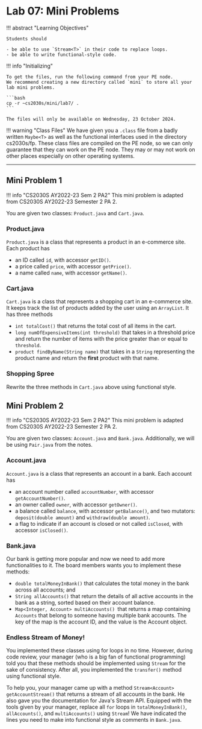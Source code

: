 # Lab 07: Mini Problems

!!! abstract "Learning Objectives"

    Students should
    
    - be able to use `Stream<T>` in their code to replace loops.
    - be able to write functional-style code.


!!! info "Initializing"

    To get the files, run the following command from your PE node.
    We recommend creating a new directory called `mini` to store all your lab mini problems.

    ```bash
    cp -r ~cs2030s/mini/lab7/ .
    ```

    The files will only be available on Wednesday, 23 October 2024.


!!! warning "Class Files"
    We have given you a `.class` file from a badly written `Maybe<T>` as well as the functional interfaces used in the directory cs2030s/fp.
    These class files are compiled on the PE node, so we can only guarantee that they can work on the PE node.
    They may or may not work on other places especially on other operating systems.

---

## Mini Problem 1

!!! info "CS2030S AY2022-23 Sem 2 PA2"
    This mini problem is adapted from CS2030S AY2022-23 Semester 2 PA 2.
    
You are given two classes: `Product.java` and `Cart.java`.

### Product.java

`Product.java` is a class that represents a product in an e-commerce site.
Each product has

- an ID called `id`, with accessor `getID()`.
- a price called `price`, with accessor `getPrice()`.
- a name called `name`, with accessor `getName()`.

### Cart.java

`Cart.java` is a class that represents a shopping cart in an e-commerce site.
It keeps track the list of products added by the user using an `ArrayList`.
It has three methods

- `int totalCost()` that returns the total cost of all items in the cart.
- `long numOfExpensiveItems(int threshold)` that takes in a threshold price and return the number of items with the price greater than or equal to `threshold`.
- `product findByName(String name)` that takes in a `String` representing the product name and return the **first** product with that name.

### Shopping Spree

Rewrite the three methods in `Cart.java` above using functional style.


## Mini Problem 2

!!! info "CS2030S AY2022-23 Sem 2 PA2"
    This mini problem is adapted from CS2030S AY2022-23 Semester 2 PA 2.
    
You are given two classes: `Account.java` and `Bank.java`.
Additionally, we will be using `Pair.java` from the notes.

### Account.java

`Account.java` is a class that represents an account in a bank.
Each account has

- an account number called `accountNumber`, with accessor `getAccountNumber()`.
- an owner called `owner`, with accessor `getOwner()`.
- a balance called `balance`, with accessor `getBalance()`, and two mutators: `deposit(double amount)` and `withdraw(double amount)`.
- a flag to indicate if an account is closed or not called `isClosed`, with accessor `isClosed()`.


### Bank.java

Our bank is getting more popular and now we need to add more functionalities to it. The board members wants you to implement these methods:

- `double totalMoneyInBank()` that calculates the total money in the bank across all accounts; and
- `String allAccounts()` that return the details of all active accounts in the bank as a string, sorted based on their account balance.
- `Map<Integer, Account> multiAccounts() `that returns a map containing `Accounts` that belong to someone having multiple bank accounts. The key of the map is the account ID, and the value is the Account object.


### Endless Stream of Money!

You implemented these classes using for loops in no time. However, during code review, your manager (who is a big fan of functional programming) told you that these methods should be implemented using `Stream` for the sake of consistency. After all, you implemented the `transfer()` method using functional style.

To help you, your manager came up with a method `Stream<Account> getAccountStream()` that returns a stream of all accounts in the bank. He also gave you the documentation for Java's Stream API.
Equipped with the tools given by your manager, replace all `for` loops in `totalMoneyInBank()`, `allAccounts()`, and `multiAccounts()` using `Stream`!
We have indicated the lines you need to make into functional style as comments in `Bank.java`.